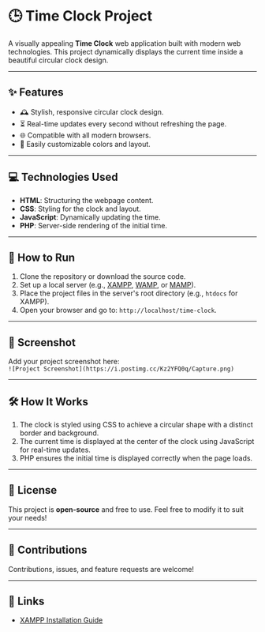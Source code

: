 
# 🕒 Time Clock Project

A visually appealing **Time Clock** web application built with modern web technologies. This project dynamically displays the current time inside a beautiful circular clock design.

---

## ✨ Features

- 🕰️ Stylish, responsive circular clock design.
- ⏳ Real-time updates every second without refreshing the page.
- 🌐 Compatible with all modern browsers.
- 🎨 Easily customizable colors and layout.

---

## 💻 Technologies Used

- **HTML**: Structuring the webpage content.
- **CSS**: Styling for the clock and layout.
- **JavaScript**: Dynamically updating the time.
- **PHP**: Server-side rendering of the initial time.

---

## 🚀 How to Run

1. Clone the repository or download the source code.
2. Set up a local server (e.g., [XAMPP](https://www.apachefriends.org/index.html), [WAMP](http://www.wampserver.com/), or [MAMP](https://www.mamp.info/en/)).
3. Place the project files in the server's root directory (e.g., `htdocs` for XAMPP).
4. Open your browser and go to: `http://localhost/time-clock`.

---

## 📸 Screenshot

Add your project screenshot here:  
`![Project Screenshot](https://i.postimg.cc/Kz2YFQ0q/Capture.png)`

---

## 🛠️ How It Works

1. The clock is styled using CSS to achieve a circular shape with a distinct border and background.
2. The current time is displayed at the center of the clock using JavaScript for real-time updates.
3. PHP ensures the initial time is displayed correctly when the page loads.

---

## 📝 License

This project is **open-source** and free to use. Feel free to modify it to suit your needs!

---

## 🤝 Contributions

Contributions, issues, and feature requests are welcome!

---

## 🔗 Links

- [XAMPP Installation Guide](https://www.apachefriends.org/index.html)

